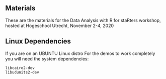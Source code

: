 ## Materials

These are the materials for the Data Analysis with R for staRters workshop, hosted at Hogeschool Utrecht, November 2-4, 2020

## Linux Dependencies

If you are on an UBUNTU Linux distro
For the demos to work completely you will need the system dependencies:

```
libcairo2-dev
libudunits2-dev
```

